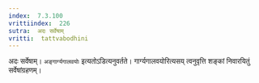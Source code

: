 ```yaml
---
index:  7.3.100
vrittiindex:  226
sutra:  अदः सर्वेषाम्
vritti:  tattvabodhini 
---
```


अदः सर्वेषाम्। `अङ्गार्ग्यगालवयोः` इत्यतोऽडित्यनुवर्तते। गार्ग्यगालवयोरित्यसय् त्वनुवृत्ति शङ्कां निवारयितुं सर्वेषांग्रहणम्। 


